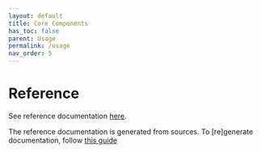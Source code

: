 ```yaml
---
layout: default
title: Core Components
has_toc: false  
parent: Usage
permalink: /usage
nav_order: 5
---
```


# Reference

See reference documentation [here](./../../dist/api/doc/device-access.js.md).

The reference documentation is generated from sources. To [re]generate documentation, follow [this guide](./../development/building#documentation)

